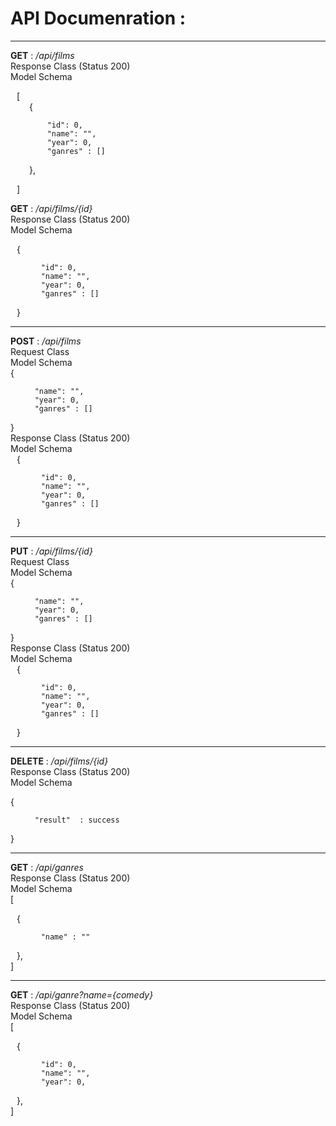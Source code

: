 # API Documenration :

---
 __GET__ : _/api/films_ <br>
 Response Class (Status 200) <br>
 Model Schema 
 <div style="margin-left: 10px;">
[<div style="margin-left: 20px;"> {

        "id": 0,
        "name": "",
        "year": 0,
        "ganres" : []
},
</div>] </div> 

 __GET__ : _/api/films/{id}_ <br>
 Response Class (Status 200) <br>
 Model Schema <br>
<div style="margin-left: 10px;">
{ <div style="margin-left: 10px;">

        "id": 0,
        "name": "",
        "year": 0,
        "ganres" : []
</div>} 
</div>

---
 __POST__ : _/api/films_ <Br>
 Request Class <br>
 Model Schema <br>
{ <div style="margin-left: 10px;">

        "name": "",
        "year": 0,
        "ganres" : []
</div>}  <br>
 Response Class (Status 200) <br>
 Model Schema <br>
<div style="margin-left: 10px;">
{ <div style="margin-left: 10px;">

        "id": 0,
        "name": "",
        "year": 0,
        "ganres" : []
</div>} 
</div>

---
 __PUT__ : _/api/films/{id}_ <br>
 Request Class <br>
 Model Schema <br>
{ <div style="margin-left: 10px;">

        "name": "",
        "year": 0,
        "ganres" : []
</div>}  <br>
 Response Class (Status 200) <br>
 Model Schema <br>
<div style="margin-left: 10px;">
{ <div style="margin-left: 10px;">

        "id": 0,
        "name": "",
        "year": 0,
        "ganres" : []
</div>} 
</div>

---

 __DELETE__ : _/api/films/{id}_ <br>
 Response Class (Status 200) <br>
 Model Schema <br>

{ <div style="margin-left: 10px;">

        "result"  : success
</div>} 
</div>

---

 __GET__ : _/api/ganres_ <br>
 Response Class (Status 200) <br>
 Model Schema <br>
[<div style="margin-left: 10px;"> {<div style="margin-left: 10px;">

        "name" : ""
</div>},
</div>] <br>

---
 __GET__ : _/api/ganre?name={comedy}_ <br>
 Response Class (Status 200) <br>
 Model Schema <br>
[<div style="margin-left: 10px;"> {<div style="margin-left: 10px;">

        "id": 0,
        "name": "",
        "year": 0,
</div>},
</div>] <br>